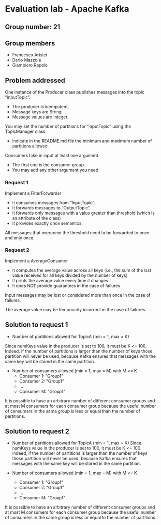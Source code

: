 # Evaluation lab - Apache Kafka

## Group number: 21

## Group members

- Francesco Aristei
- Dario Mazzola
- Giampiero Repole

## Problem addressed

One instance of the Producer class publishes messages into the topic “inputTopic”.
- The producer is idempotent.
- Message keys are String.
- Message values are Integer.

You may set the number of partitions for “inputTopic” using the TopicManager class.
- Indicate in the README.md file the minimum and maximum number of partitions allowed.

Consumers take in input at least one argument.
- The first one is the consumer group.
- You may add any other argument you need.

### Request 1

Implement a FilterForwarder

- It consumes messages from “InputTopic”.
- It forwards messages to “OutputTopic”.
- It forwards only messages with a value greater than threshold (which is an attribute of the class)
- It provides exactly once semantics.

All messages that overcome the threshold need to be forwarded to once and only once.

### Request 2
Implement a AverageConsumer
- It computes the average value across all keys (i.e., the sum of the last value received for all keys divided by the number of keys)
- It prints the average value every time it changes
- It does NOT provide guarantees in the case of failures

Input messages may be lost or considered more than once in the case of failures.

The average value may be temporarily incorrect in the case of failures.


## Solution to request 1

- Number of partitions allowed for TopicA (min = 1, max = K)

Since numKeys value in the producer is set to 100, it must be K <= 100. 
Indeed, if the number of partitions is larger than the number of keys those partition will never be used,  because Kafka ensures that messages with the same key will be stored in the same partition. 

- Number of consumers allowed (min = 1, max = M)
  with M <= K
    - Consumer 1: "Group1"
    - Consumer 2: "Group1"
    - ...
    - Consumer M: "Group1"

It is possible to have an arbitrary number of different consumer groups and at most M consumers for each consumer group because
the useful number of consumers in the same group is less or equal than the number of partitions. 

## Solution to request 2

- Number of partitions allowed for TopicA (min = 1, max = K)
Since numKeys value in the producer is set to 100, it must be K <= 100. Indeed, if the number of partitions  is larger than the number of keys those partition will never be used, because Kafka ensures that messages  with the same key will be stored in the same partition.

- Number of consumers allowed (min = 1, max = M)
  with M <= K
    - Consumer 1: "Group1"
    - Consumer 2: "Group1"
    - ...
    - Consumer M: "Group1"

It is possible to have an arbitrary number of different consumer groups and at most M consumers for each consumer group because  the useful number of consumers in the same group is less or equal to the number of partitions.
